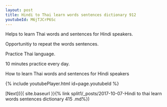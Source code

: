 ```yaml
---
layout: post
title: Hindi to Thai learn words sentences dictionary 912 
youtubeId: M6jTJCrP6Sc
---
```

 
 
Helps to learn Thai words and sentences for Hindi speakers.

Opportunitiy to repeat the words sentences. 

Practice Thai language. 
 
10 minutes practice every day. 
 
How to learn Thai words and sentences for Hindi speakers 
 
{% include youtubePlayer.html id=page.youtubeId %}
 
 
[Next]({{ site.baseurl }}{% link  split1/_posts/2017-10-07-Hindi to thai learn words sentences dictionary 415 .md%})
 
